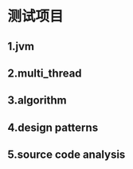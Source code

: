# 测试项目    
## 1.jvm           
## 2.multi_thread           
## 3.algorithm           
## 4.design patterns           
## 5.source code analysis           